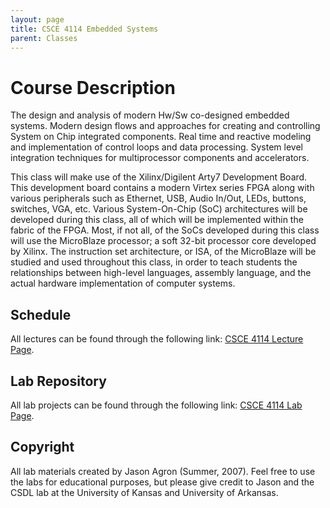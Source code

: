 ```yaml
---
layout: page
title: CSCE 4114 Embedded Systems
parent: Classes
---
```


# Course Description
The design and analysis of modern Hw/Sw co-designed embedded systems. Modern design flows and approaches for creating and controlling System on Chip integrated components. Real time and reactive modeling and implementation of control loops and data processing. System level integration techniques for multiprocessor components and accelerators.

This class will make use of the Xilinx/Digilent Arty7 Development Board. This development board contains a modern Virtex series FPGA along with various peripherals such as Ethernet, USB, Audio In/Out, LEDs, buttons, switches, VGA, etc. Various System-On-Chip (SoC) architectures will be developed during this class, all of which will be implemented within the fabric of the FPGA. Most, if not all, of the SoCs developed during this class will use the MicroBlaze processor; a soft 32-bit processor core developed by Xilinx. The instruction set architecture, or ISA, of the MicroBlaze will be studied and used throughout this class, in order to teach students the relationships between high-level languages, assembly language, and the actual hardware implementation of computer systems.

## Schedule

All lectures can be found through the following link: [CSCE 4114 Lecture Page](./schedule.md).

## Lab Repository

All lab projects can be found through the following link: [CSCE 4114 Lab Page](./labs.md).

## Copyright
All lab materials created by Jason Agron (Summer, 2007). Feel free to use the labs for educational purposes, but please give credit to Jason and the CSDL lab at the University of Kansas and University of Arkansas.

